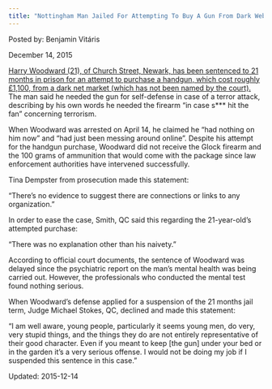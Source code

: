 ```yaml
---
title: "Nottingham Man Jailed For Attempting To Buy A Gun From Dark Web"
---
```



Posted by: Benjamin Vitáris </a></span>
    
    
<span>December 14, 2015</span>


    

    
    
    
<p><a href="http://www.nottinghampost.com/Man-jailed-attempting-buy-hand-gun-case-terrorist/story-28347495-detail/story.html">Harry Woodward (21), of Church Street, Newark, has been sentenced to 21 months in prison for an attempt to purchase a handgun, which cost roughly £1,100, from a dark net market (which has not been named by the court).</a> The man said he needed the gun for self-defense in case of a terror attack, describing by his own words he needed the firearm &#8220;in case s*** hit the fan&#8221; concerning terrorism.</p>
<p>When Woodward was arrested on April 14, he claimed he &#8220;had nothing on him now&#8221; and “had just been messing around online”. Despite his attempt for the handgun purchase, Woodward did not receive the Glock firearm and the 100 grams of ammunition that would come with the package since law enforcement authorities have intervened successfully.</p>
<p>Tina Dempster from prosecution made this statement:</p>
<p>&#8220;There&#8217;s no evidence to suggest there are connections or links to any organization.&#8221;</p>
<p>In order to ease the case, Smith, QC said this regarding the 21-year-old’s attempted purchase:</p>
<p>&#8220;There was no explanation other than his naivety.&#8221;</p>
<p>According to official court documents, the sentence of Woodward was delayed since the psychiatric report on the man’s mental health was being carried out. However, the professionals who conducted the mental test found nothing serious.</p>
<p>When Woodward’s defense applied for a suspension of the 21 months jail term, Judge Michael Stokes, QC, declined and made this statement:</p>
<p>&#8220;I am well aware, young people, particularly it seems young men, do very, very stupid things, and the things they do are not entirely representative of their good character. Even if you meant to keep [the gun] under your bed or in the garden it&#8217;s a very serious offense. I would not be doing my job if I suspended this sentence in this case.”</p>
    
    

Updated: 2015-12-14

    
    


